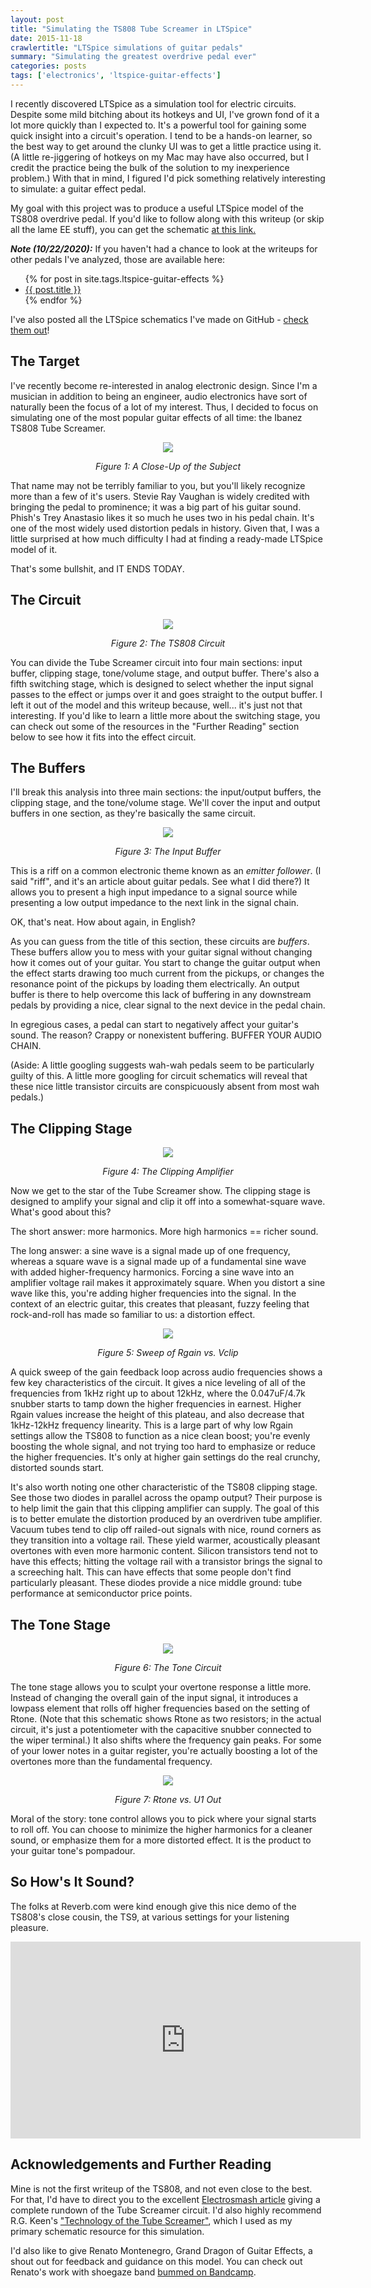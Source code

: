 ```yaml
---
layout: post
title: "Simulating the TS808 Tube Screamer in LTSpice"
date: 2015-11-18
crawlertitle: "LTSpice simulations of guitar pedals"
summary: "Simulating the greatest overdrive pedal ever"
categories: posts
tags: ['electronics', 'ltspice-guitar-effects']
---
```

I recently discovered LTSpice as a simulation tool for electric circuits. Despite some mild bitching about its hotkeys and UI, I've grown fond of it a lot more quickly than I expected to. It's a powerful tool for gaining some quick insight into a circuit's operation. I tend to be a hands-on learner, so the best way to get around the clunky UI was to get a little practice using it. (A little re-jiggering of hotkeys on my Mac may have also occurred, but I credit the practice being the bulk of the solution to my inexperience problem.) With that in mind, I figured I'd pick something relatively interesting to simulate: a guitar effect pedal.

My goal with this project was to produce a useful LTSpice model of the TS808 overdrive pedal. If you'd like to follow along with this writeup (or skip all the lame EE stuff), you can get the schematic [at this link.](/assets/tube_screamer.asc) 

_**Note (10/22/2020):**_ If you haven't had a chance to look at the writeups for other pedals I've analyzed, those are available here:

<ul>
    {% for post in site.tags.ltspice-guitar-effects %}
    <li>
    	<a href="{{ post.url }}">{{ post.title }}</a>
    </li>
    {% endfor %}
</ul>

I've also posted all the LTSpice schematics I've made on GitHub - [check them out](https://github.com/cushychicken/ltspice-guitar-pedals)!

## The Target
I've recently become re-interested in analog electronic design. Since I'm a musician in addition to being an engineer, audio electronics have sort of naturally been the focus of a lot of my interest. Thus, I decided to focus on simulating one of the most popular guitar effects of all time: the Ibanez TS808 Tube Screamer. 

<div align="center">
<img src="http://media.stinkfoot.se/2010/11/ts808orig.jpg"/>
<p align="center"><em>Figure 1: A Close-Up of the Subject</em></p>
</div>

That name may not be terribly familiar to you, but you'll likely recognize more than a few of it's users. Stevie Ray Vaughan is widely credited with bringing the pedal to prominence; it was a big part of his guitar sound. Phish's Trey Anastasio likes it so much he uses two in his pedal chain. It's one of the most widely used distortion pedals in history. Given that, I was a little surprised at how much difficulty I had at finding a ready-made LTSpice model of it. 

That's some bullshit, and IT ENDS TODAY.

## The Circuit

<div align="center">
<img src="/assets/tube_screamer_circuit.png"/>
<p align="center"><em>Figure 2: The TS808 Circuit</em></p>
</div>

You can divide the Tube Screamer circuit into four main sections: input buffer, clipping stage, tone/volume stage, and output buffer. There's also a fifth switching stage, which is designed to select whether the input signal passes to the effect or jumps over it and goes straight to the output buffer. I left it out of the model and this writeup because, well... it's just not that interesting. If you'd like to learn a little more about the switching stage, you can check out some of the resources in the "Further Reading" section below to see how it fits into the effect circuit. 

## The Buffers
I'll break this analysis into three main sections: the input/output buffers, the clipping stage, and the tone/volume stage. We'll cover the input and output buffers in one section, as they're basically the same circuit. 

<div align="center">
<img src="/assets/tube_screamer_inbuf.png"/>
<p align="center"><em>Figure 3: The Input Buffer</em></p>
</div>

This is a riff on a common electronic theme known as an _emitter follower_. (I said "riff", and it's an article about guitar pedals. See what I did there?) It allows you to present a high input impedance to a signal source while presenting a low output impedance to the next link in the signal chain. 

OK, that's neat. How about again, in English?

As you can guess from the title of this section, these circuits are _buffers_. These buffers allow you to mess with your guitar signal without changing how it comes out of your guitar. You start to change the guitar output when the effect starts drawing too much current from the pickups, or changes the resonance point of the pickups by loading them electrically. An output buffer is there to help overcome this lack of buffering in any downstream pedals by providing a nice, clear signal to the next device in the pedal chain.

In egregious cases, a pedal can start to negatively affect your guitar's sound. The reason? Crappy or nonexistent buffering. BUFFER YOUR AUDIO CHAIN.

(Aside: A little googling suggests wah-wah pedals seem to be particularly guilty of this. A little more googling for circuit schematics will reveal that these nice little transistor circuits are conspicuously absent from most wah pedals.)

## The Clipping Stage

<div align="center">
<img src="/assets/tube_screamer_clipping.png"/>
<p align="center"><em>Figure 4: The Clipping Amplifier</em></p>
</div>

Now we get to the star of the Tube Screamer show. The clipping stage is designed to amplify your signal and clip it off into a somewhat-square wave. What's good about this? 

The short answer: more harmonics. More high harmonics == richer sound.

The long answer: a sine wave is a signal made up of one frequency, whereas a square wave is a signal made up of a fundamental sine wave with added higher-frequency harmonics. Forcing a sine wave into an amplifier voltage rail makes it approximately square. When you distort a sine wave like this, you're adding higher frequencies into the signal. In the context of an electric guitar, this creates that pleasant, fuzzy feeling that rock-and-roll has made so familiar to us: a distortion effect. 

<div align="center">
<img src="/assets/tube_screamer_clipping_sim.png"/>
<p align="center"><em>Figure 5: Sweep of Rgain vs. Vclip</em></p>
</div>

A quick sweep of the gain feedback loop across audio frequencies shows a few key characteristics of the circuit. It gives a nice leveling of all of the frequencies from 1kHz right up to about 12kHz, where the 0.047uF/4.7k snubber starts to tamp down the higher frequencies in earnest. Higher Rgain values increase the height of this plateau, and also decrease that 1kHz-12kHz frequency linearity. This is a large part of why low Rgain settings allow the TS808 to function as a nice clean boost; you're evenly boosting the whole signal, and not trying too hard to emphasize or reduce the higher frequencies. It's only at higher gain settings do the real crunchy, distorted sounds start. 

It's also worth noting one other characteristic of the TS808 clipping stage. See those two diodes in parallel across the opamp output? Their purpose is to help limit the gain that this clipping amplifier can supply. The goal of this is to better emulate the distortion produced by an overdriven tube amplifier. Vacuum tubes tend to clip off railed-out signals with nice, round corners as they transition into a voltage rail. These yield warmer, acoustically pleasant overtones with even more harmonic content. Silicon transistors tend not to have this effects; hitting the voltage rail with a transistor brings the signal to a screeching halt. This can have effects that some people don't find particularly pleasant. These diodes provide a nice middle ground: tube performance at semiconductor price points.

## The Tone Stage
<div align="center">
<img src="/assets/tube_screamer_tone.png"/>
<p align="center"><em>Figure 6: The Tone Circuit</em></p>
</div>

The tone stage allows you to sculpt your overtone response a little more. Instead of changing the overall gain of the input signal, it introduces a lowpass element that rolls off higher frequencies based on the setting of Rtone. (Note that this schematic shows Rtone as two resistors; in the actual circuit, it's just a potentiometer with the capacitive snubber connected to the wiper terminal.) It also shifts where the frequency gain peaks. For some of your lower notes in a guitar register, you're actually boosting a lot of the overtones more than the fundamental frequency.

<div align="center">
<img src="/assets/tube_screamer_tone_sim.png"/>
<p align="center"><em>Figure 7: Rtone vs. U1 Out</em></p>
</div>

Moral of the story: tone control allows you to pick where your signal starts to roll off. You can choose to minimize the higher harmonics for a cleaner sound, or emphasize them for a more distorted effect. It is the product to your guitar tone's pompadour. 

## So How's It Sound?
The folks at Reverb.com were kind enough give this nice demo of the TS808's close cousin, the TS9, at various settings for your listening pleasure. 

<iframe width="560" height="315" src="https://www.youtube.com/embed/kDEetp4snpM" frameborder="0" allowfullscreen></iframe>


## Acknowledgements and Further Reading
Mine is not the first writeup of the TS808, and not even close to the best. For that, I'd have to direct you to the excellent [Electrosmash article](http://www.electrosmash.com/tube-screamer-analysis) giving a complete rundown of the Tube Screamer circuit. I'd also highly recommend R.G. Keen's ["Technology of the Tube Screamer"](http://www.geofex.com/article_folders/TStech/tsxfram.htm), which I used as my primary schematic resource for this simulation.

I'd also like to give Renato Montenegro, Grand Dragon of Guitar Effects, a shout out for feedback and guidance on this model. You can check out Renato's work with shoegaze band [bummed on Bandcamp](http://b-u-m-m-e-d.bandcamp.com/releases). 

